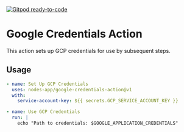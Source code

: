 [![Gitpod ready-to-code](https://img.shields.io/badge/Gitpod-ready--to--code-908a85?logo=gitpod)](https://gitpod.io/#https://github.com/nodes-app/google-credentials-action)

# Google Credentials Action

This action sets up GCP credentials for use by subsequent steps.

## Usage

```yml
- name: Set Up GCP Credentials
  uses: nodes-app/google-credentials-action@v1
  with:
    service-account-key: ${{ secrets.GCP_SERVICE_ACCOUNT_KEY }}

- name: Use GCP Credentials
  run: |
    echo "Path to credentials: $GOOGLE_APPLICATION_CREDENTIALS"
```
